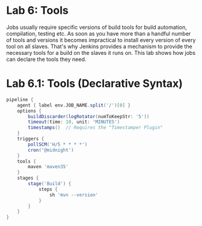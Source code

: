 Lab 6: Tools
============

Jobs usually require specific versions of build tools for build automation, compilation, testing etc.
As soon as you have more than a handful number of tools and versions it becomes impractical to install every version of every tool on all slaves.
That's why Jenkins provides a mechanism to  provide the necessary tools for a build on the slaves it runs on.
This lab shows how jobs can declare the tools they need.

Lab 6.1: Tools (Declarative Syntax)
===================================

```groovy
pipeline {
    agent { label env.JOB_NAME.split('/')[0] }
    options {
        buildDiscarder(logRotator(numToKeepStr: '5'))
        timeout(time: 10, unit: 'MINUTES')
        timestamps()  // Requires the "Timestamper Plugin"
    }
    triggers {
        pollSCM('H/5 * * * *')
        cron('@midnight')
    }
    tools {
        maven 'maven35'
    }
    stages {
        stage('Build') {
            steps {
                sh 'mvn --version'
            }
        }
    }
}
```
